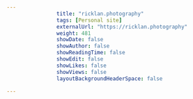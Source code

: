 ---
                title: "ricklan.photography"
                tags: [Personal site]
                externalUrl: "https://ricklan.photography"
                weight: 481
                showDate: false
                showAuthor: false
                showReadingTime: false
                showEdit: false
                showLikes: false
                showViews: false
                layoutBackgroundHeaderSpace: false
                ---
